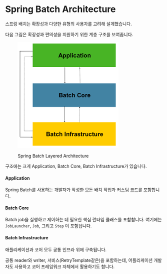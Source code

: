 # Spring Batch Architecture

스프링 배치는 확장성과 다양한 유형의 사용자를 고려해 설계했습니다.

다음 그림은 확장성과 편의성을 지원하기 위한 계층 구조를 보여줍니다.

<figure><img src="../.gitbook/assets/image (1) (1) (1).png" alt=""><figcaption><p>Spring Batch Layered Architecture</p></figcaption></figure>

구조에는 크게 Application, Batch Core, Batch Infrastructure가 있습니다.

#### Application

Spring Batch를 사용하는 개발자가 작성한 모든 배치 작업과 커스텀 코드를 포함합니다.

#### Batch Core

Batch job을 실행하고 제어하는 데 필요한 핵심 런타임 클래스를 포함합니다. 여기에는`JobLauncher`, `Job`, 그리고 `Step` 이 포함됩니다.

#### Batch Infrastructure

애플리케이션과 코어 모두 공통 인프라 위에 구축됩니다.

공통 reader와 writer, 서비스(RetryTemplate같은)을 포함하는데, 어플리케이션 개발자도 사용하고 코어 프레임워크 자체에서 활용하기도 합니다.
